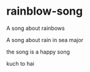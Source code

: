 # rainblow-song
A song about rainbows

A song about rain in sea major

the song is a happy song

kuch to hai
